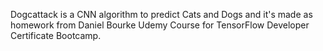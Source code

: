 Dogcattack is a CNN algorithm to predict Cats and Dogs and it's made as homework from Daniel Bourke Udemy Course for TensorFlow Developer Certificate Bootcamp.
